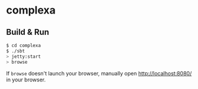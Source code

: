 # complexa #

## Build & Run ##

```sh
$ cd complexa
$ ./sbt
> jetty:start
> browse
```

If `browse` doesn't launch your browser, manually open [http://localhost:8080/](http://localhost:8090/) in your browser.

